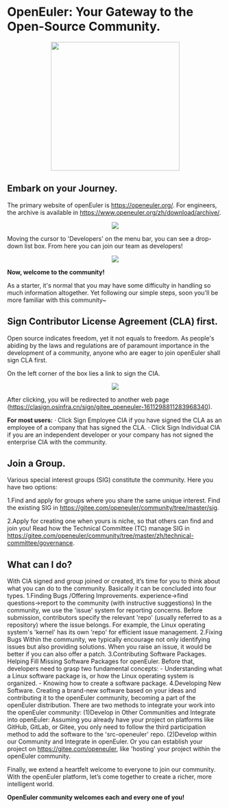 # OpenEuler: Your Gateway to the Open-Source Community.

<div align=center>
<img src="https://github.com/Jintiannn/OpenEuler_/blob/main/image/logo.png" width="300">
</div>

## Embark on your Journey.
The primary website of openEuler is https://openeuler.org/. For engineers, the archive is available in https://www.openeuler.org/zh/download/archive/. <br/>

<div align=center>
<img src="https://github.com/Jintiannn/OpenEuler_/blob/main/image/Download_Archive.png">
</div>

Moving the cursor to 'Developers' on the menu bar, you can see a drop-down list box. From here you can join our team as 
developers!

<div align=center>
<img src="https://github.com/Jintiannn/OpenEuler_/blob/main/image/uncircled.png">
</div>

<strong>Now, welcome to the community!</strong>

As a starter, it's normal that you may have some difficulty in handling so much information altogether. Yet following our simple steps, soon you'll be more familiar with this community~

## Sign Contributor License Agreement (CLA) first.

Open source indicates freedom, yet it not equals to freedom. As people's abiding by the laws and regulations are of paramount importance in the development of a community, anyone who are eager to join openEuler shall sign CLA first.

On the left corner of the box lies a link to sign the CIA.

<div align=center>
<img src="https://github.com/Jintiannn/OpenEuler_/blob/main/image/circled.png">
</div>

After clicking, you will be redirected to another web page (https://clasign.osinfra.cn/sign/gitee_openeuler-1611298811283968340).

<strong>For most users:</strong>
· Click Sign Employee CIA if you have signed the CLA as an employee of a company that has signed the CLA.
· Click Sign Individual CIA if you are an independent developer or your company has not signed the enterprise CIA with the community.

## Join a Group.

Various special interest groups (SIG) constitute the community. Here you have two options:

1.Find and apply for groups where you share the same unique interest.
Find the existing SIG in https://gitee.com/openeuler/community/tree/master/sig.

2.Apply for creating one when yours is niche, so that others can find and join you!
Read how the Technical Committee (TC) manage SIG in https://gitee.com/openeuler/community/tree/master/zh/technical-committee/governance.

## What can I do?

With CIA signed and group joined or created, it’s time for you to think about what you can do to the community. Basically it can be concluded into four types.
1.Finding Bugs /Offering Improvements.
experience→find questions→report to the community (with instructive suggestions)
In the community, we use the 'issue' system for reporting concerns. Before submission, contributors specify the relevant 'repo' (usually referred to as a repository) where the issue belongs. For example, the Linux operating system's 'kernel' has its own 'repo' for efficient issue management.
2.Fixing Bugs
Within the community, we typically encourage not only identifying issues but also providing solutions. When you raise an issue, it would be better if you can also offer a patch.
3.Contributing Software Packages. Helping Fill Missing Software Packages for openEuler.
    Before that, developers need to grasp two fundamental concepts:
    - Understanding what a Linux software package is, or how the Linux operating system is organized.
    - Knowing how to create a software package.
4.Developing New Software. Creating a brand-new software based on your ideas and contributing it to the openEuler community, becoming a part of the openEuler distribution.
There are two methods to integrate your work into the openEuler community:
(1)Develop in Other Communities and Integrate into openEuler:
Assuming you already have your project on platforms like GitHub, GitLab, or Gitee, you only need to follow the third participation method to add the software to the 'src-openeuler' repo.
(2)Develop within our Community and Integrate in openEuler. Or you can establish your project on https://gitee.com/openeuler, like 'hosting' your project within the openEuler community.


Finally, we extend a heartfelt welcome to everyone to join our community. With the openEuler platform, let’s come together to create a richer, more intelligent world.

<strong>OpenEuler community welcomes each and every one of you!</strong>
